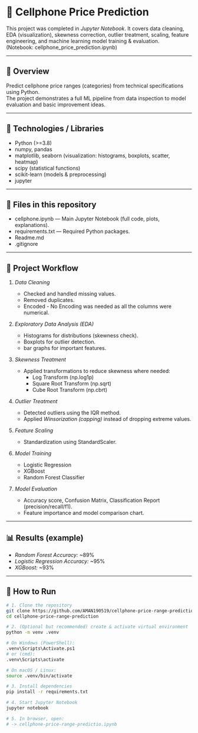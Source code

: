 # 📱 Cellphone Price Prediction

This project was completed in *Jupyter Notebook*. It covers data cleaning, EDA (visualization), skewness correction, outlier treatment, scaling, feature engineering, and machine learning model training & evaluation.  
(Notebook: cellphone_price_prediction.ipynb)

---

## 📌 Overview
Predict cellphone price ranges (categories) from technical specifications using Python.  
The project demonstrates a full ML pipeline from data inspection to model evaluation and basic improvement ideas.

---

## 🔧 Technologies / Libraries
- Python (>=3.8)  
- numpy, pandas  
- matplotlib, seaborn (visualization: histograms, boxplots, scatter, heatmap)  
- scipy (statistical functions)  
- scikit-learn (models & preprocessing)  
- jupyter

---

## 📂 Files in this repository
- cellphone.ipynb — Main Jupyter Notebook (full code, plots, explanations).  
- requirements.txt — Required Python packages.
- Readme.md
- .gitignore 
   
  

---

## 🧭 Project Workflow
1. *Data Cleaning*
   - Checked and handled missing values.  
   - Removed duplicates.  
   - Encoded - No Encoding was needed as all the columns were numerical.

2. *Exploratory Data Analysis (EDA)*
   - Histograms for distributions (skewness check).  
   - Boxplots for outlier detection.  
   - bar graphs for important features.

3. *Skewness Treatment*
   - Applied transformations to reduce skewness where needed:  
     - Log Transform (np.log1p)  
     - Square Root Transform (np.sqrt)  
     - Cube Root Transform (np.cbrt)  

4. *Outlier Treatment*
   - Detected outliers using the IQR method.  
   - Applied *Winsorization (capping)* instead of dropping extreme values.

5. *Feature Scaling*
   - Standardization using StandardScaler.  

6. *Model Training*
   - Logistic Regression  
   - XGBoost  
   - Random Forest Classifier  

7. *Model Evaluation*
   - Accuracy score, Confusion Matrix, Classification Report (precision/recall/f1).  
   - Feature importance and model comparison chart.

---

## 📊 Results (example)
- *Random Forest Accuracy:* ~89%  
- *Logistic Regression Accuracy:* ~95%  
- *XGBoost:* ~93%  

---

## 🚀 How to Run

```bash
# 1. Clone the repository
git clone https://github.com/AMAN190519/cellphone-price-range-prediction.git
cd cellphone-price-range-prediction

# 2. (Optional but recommended) create & activate virtual environment
python -m venv .venv

# On Windows (PowerShell):
.venv\Scripts\Activate.ps1
# or (cmd):
.venv\Scripts\activate

# On macOS / Linux:
source .venv/bin/activate

# 3. Install dependencies
pip install -r requirements.txt

# 4. Start Jupyter Notebook
jupyter notebook

# 5. In browser, open:
# -> cellphone-price-range-predictio.ipynb
